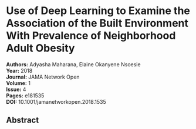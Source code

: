 # Use of Deep Learning to Examine the Association of the Built Environment With Prevalence of Neighborhood Adult Obesity

**Authors:** Adyasha Maharana, Elaine Okanyene Nsoesie  
**Year:** 2018  
**Journal:** JAMA Network Open  
**Volume:** 1  
**Issue:** 4  
**Pages:** e181535  
**DOI:** 10.1001/jamanetworkopen.2018.1535  

## Abstract


